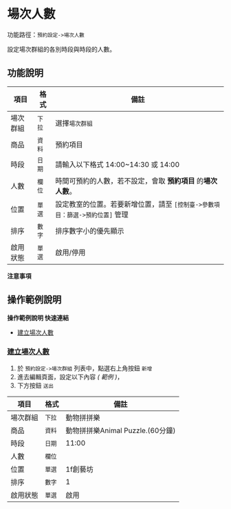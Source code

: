 #  場次人數

功能路徑：`預約設定->場次人數`

設定場次群組的各別時段與時段的人數。

##  功能說明

| 項目  | 格式 | 備註 |
|---|---|---|
|場次群組|`下拉`|選擇`場次群組`|
|商品|`資料`|預約項目|
|時段|`日期`|請輸入以下格式 14:00~14:30 或 14:00|
|人數|`欄位`|時間可預約的人數，若不設定，會取 **預約項目** 的**場次人數**。|
|位置|`單選`|設定教室的位置。若要新增位置，請至 `[控制臺->參數項目：篩選->預約位置]` 管理|
|排序|`數字`|排序數字小的優先顯示|
|啟用狀態|`單選`|啟用/停用|

**注意事項**


##  操作範例說明

**操作範例說明 快速連結**

* [建立場次人數](guide/reservation-number#建立場次人數)

### [建立場次人數](guide/reservation-number#建立場次人數)


1. 於 `預約設定->場次群組` 列表中，點選右上角按鈕 `新增` 
2. 進去編輯頁面，設定以下內容 _( 範例 )_，
3. 下方按鈕 `送出`

| 項目  | 格式 | 備註 |
|---|---|---|
|場次群組|`下拉`|動物拼拼樂|
|商品|`資料`|動物拼拼樂Animal Puzzle.(60分鐘)|
|時段|`日期`|11:00|
|人數|`欄位`||
|位置|`單選`|1f創藝坊|
|排序|`數字`|1|
|啟用狀態|`單選`|啟用|